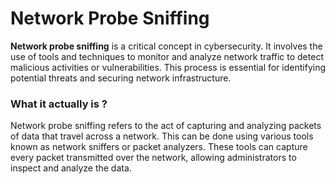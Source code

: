 # Network Probe Sniffing
<p><b>Network probe sniffing</b> is a critical concept in cybersecurity. It involves the use of tools and techniques to monitor and analyze network traffic to detect malicious activities or vulnerabilities. This process is essential for identifying potential threats and securing network infrastructure.</p>
<h3> What it actually is ? </h3>
<p>Network probe sniffing refers to the act of capturing and analyzing packets of data that travel across a network. This can be done using various tools known as network sniffers or packet analyzers. These tools can capture every packet transmitted over the network, allowing administrators to inspect and analyze the data.</p>
